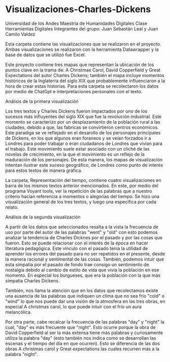 # Visualizaciones-Charles-Dickens
Universidad de los Andes 
Maestría de Humanidades Digitales 
Clase Herramientas Digitales 
Integrantes del grupo: Juan Sebastán Leal y Juan Camilo Valdez 

Esta carpeta contiene las visualizaciones que se realizaron en el proyecto. Ambas visualizaciones se realizaron con la herramienta Datawrapper y la base de datos que se utilizó fue Excel.

Este proyecto contiene tres mapas que representan la ubicación de los puntos clave en la trama de: A Christmas Carol, David Copperfield y Great Expectations del autor Charles Dickens; también el mapa incluye momentos históricos de la Inglaterra del siglo XIX que probablemente influenciaron a la hora de crear estas historias. Para esta carpeta se recolectaron los datos por medio de ChatGpt e interpretaciones personales con el texto.

Análisis de la primera visualización

Los tres textos y Charles Dickens fueron impactados por uno de los sucesos más influyentes del siglo XIX que fue la revolución industrial. Este momento se caracterizo por un desplazamiento de la población rural a las ciudades, debido a que, las fabricas se convirtieron centros económicos. Este paradiga se ve reflejado en el desarollo de los personajes principales de Dickens, en los que algunos eran foraneos y se veían forzados ir a Londres para poder trabajar o eran ciudadanos de Londres que vivían para el trabajo. Este movimiento suele estar asociado con un cliché de las novelas de crecimiento, en la que el movimiento es un reflejo de la maduración de los personajes. De esta manera, los mapas de visualización intentan ilustrar este suceso geográfico, de Londres como punto de interés para estos textos de manera gráfica. 

La carpeta, Representación del tiempo, contiene cuatro visualizaciones en barra de los mismos textos anterior mencionados. En este, por medio del programa Voyant tools, ver la repetición de las palabras que a nuestro criterio hacían referencia a momentos o alegorías del tiempo. Se hizo una visualización general de los tres textos, y luego una especifica por cada relato.

Análisis de la segunda visualización

A partir de los datos que seleccionados resalta a la vista la frecuencia de uso por parte del autor de las palabras "went" y "old" con esto podemos analizar la tendencia de Charles Dicknes por el pasado y por las cosas que fueron. Esto se puede relacionar con el interés de la época en hacer literatura pedagógica. Este vinculo con el pasado tenía la utilidad de aprender los errores del pasado para no ser repetidos en el presente, desde la manera racional y sentimental de las cosas. También, podemos intuir que esta simpatia por el pasado de fondo trae consigo un sentimiento de nostalgía debido al cambio de estilo de vida que vivia la población en ese momento. En especial los burgueses, que era la población con la que más simpatia Charles Dickens. 

También, nos llama la atención que en los datos que recolectamos existe una ausencia de las palabras que indiquen un clima que no sea frío "cold" o "wind" lo que nos puede dar una visión de la atmosfera en las tres obras, en especial A christmas carol, lo que puede intuir con el frío un aura melancólica.

Por otra parte, cabe recalcar la frecuencia de las palabras "day" y "night" la cual, "day" es más frecuente que "night". Esto ocurre porque la obra de David Copperfield al ser la más extensa tiene más palabras y curiosamente utiliza la palabra "day" (esto también nos indica como se desarrollan las escenas y el tiempo del día en que ocurren). Esto se diferencia de las dos obras A christmas carol y Great expectations las cuales recurren más a la palabra "night". 

